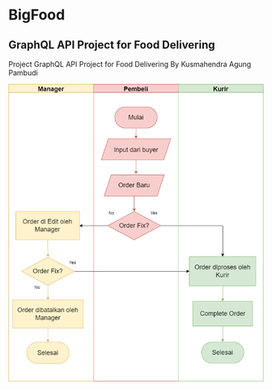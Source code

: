 # BigFood
## GraphQL API Project for Food Delivering

Project GraphQL API Project for Food Delivering By Kusmahendra Agung Pambudi


![GitHub Logo](BigFood.png)
